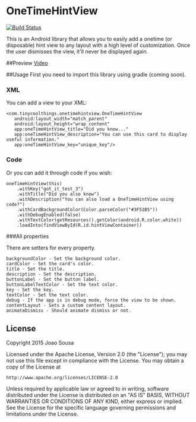 
# OneTimeHintView

[![Build Status](https://travis-ci.org/joaocsousa/OneTimeHintView.svg?branch=master)](https://travis-ci.org/joaocsousa/OneTimeHintView)

This is an Android library that allows you to easily add a onetime (or disposable) hint view to any layout with a high level of customization. Once the user dismisses the view, it'll never be displayed again.

##Preview
[Video](https://www.youtube.com/watch?v=y_98Phqq1LQ)

##Usage
First you need to import this library using gradle (coming soon).


### XML

You can add a view to your XML:

    <com.tinycoolthings.onetimehintview.OneTimeHintView
       android:layout_width="match_parent"
       android:layout_height="wrap_content"
       app:oneTimeHintView_title="Did you know..."
       app:oneTimeHintView_description="You can use this card to display useful information."
       app:oneTimeHintView_key="unique_key"/>

### Code
Or you can add it through code if you wish:

    oneTimeHintView(this)
		.withKey("got_it_test_3")
		.withTitle("Did you also know")
		.withDescription("You can also load a OneTimeHintView using code?")
		.withCardBackgroundColor(Color.parseColor("#3F51B5"))
		.withDebugEnabled(false)
		.withTextColor(getResources().getColor(android.R.color.white))
		.loadInto(findViewById(R.id.hintViewContainer))

###All properties

There are setters for every property.

    backgroundColor - Set the background color.
    cardColor - Set the card's color.
    title - Set the title.
    description - Set the description.
    buttonLabel - Set the button label.
    buttonLabelTextColor - Set the text color.
    key - Set the key.
    textColor - Set the text color.
    debug - If the app is in debug mode, force the view to be shown.
    contentLayout - Sets a custom content layout.
    animateDismiss - Should animate dismiss or not.

## License

Copyright 2015 Joao Sousa

Licensed under the Apache License, Version 2.0 (the "License");
you may not use this file except in compliance with the License.
You may obtain a copy of the License at

    http://www.apache.org/licenses/LICENSE-2.0

Unless required by applicable law or agreed to in writing, software
distributed under the License is distributed on an "AS IS" BASIS,
WITHOUT WARRANTIES OR CONDITIONS OF ANY KIND, either express or implied.
See the License for the specific language governing permissions and
limitations under the License.
